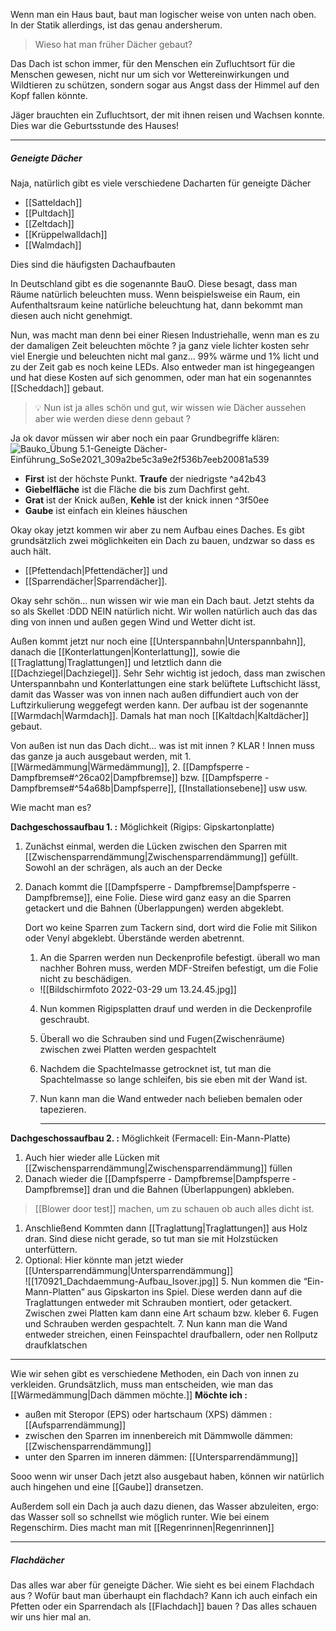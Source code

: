 Wenn man ein Haus baut, baut man logischer weise von unten nach oben. In der Statik allerdings, ist das genau andersherum. 

>Wieso hat man früher Dächer gebaut? 

Das Dach ist schon immer, für den Menschen ein Zufluchtsort für die Menschen gewesen, nicht nur um sich vor Wettereinwirkungen und Wildtieren zu schützen, sondern sogar aus Angst dass der Himmel auf den Kopf fallen könnte.

Jäger brauchten ein Zufluchtsort, der mit ihnen reisen und Wachsen konnte. Dies war die Geburtsstunde des Hauses!

---

##### Geneigte Dächer

Naja, natürlich gibt es viele verschiedene Dacharten für geneigte Dächer

- [[Satteldach]] 
- [[Pultdach]] 
- [[Zeltdach]]
- [[Krüppelwalldach]]
- [[Walmdach]]

Dies sind die häufigsten Dachaufbauten

In Deutschland gibt es die sogenannte BauO. Diese besagt, dass man Räume natürlich beleuchten muss. Wenn beispielsweise ein Raum, ein Aufenthaltsraum keine natürliche beleuchtung hat, dann bekommt man diesen auch nicht genehmigt. 

Nun, was macht man denn bei einer Riesen Industriehalle, wenn man es zu der damaligen Zeit beleuchten möchte ? ja ganz viele lichter kosten sehr viel Energie und beleuchten nicht mal ganz... 99% wärme und 1% licht und zu der Zeit gab es noch keine LEDs. Also entweder man ist hingegeangen und hat diese Kosten auf sich genommen, oder man hat ein sogenanntes [[Scheddach]] gebaut.  

>💡 Nun ist ja alles schön und gut, wir wissen wie Dächer aussehen aber wie werden diese denn gebaut ?

Ja ok davor müssen wir aber noch ein paar Grundbegriffe klären:
![Bauko_Übung 5.1-Geneigte Dächer-Einführung_SoSe2021_309a2be5c3a9e2f536b7eeb20081a539](Bilder/Baukonstruktionslehre/Bauko_%C3%9Cbung%205.1-Geneigte%20D%C3%A4cher-Einf%C3%BChrung_SoSe2021_309a2be5c3a9e2f536b7eeb20081a539.jpeg)
- **First** ist der höchste Punkt. **Traufe** der niedrigste ^a42b43
- **Giebelfläche** ist die Fläche die bis zum Dachfirst geht. 
- **Grat** ist der Knick außen, **Kehle** ist der knick innen ^3f50ee
- **Gaube** ist einfach ein kleines häuschen 

Okay okay jetzt kommen wir aber zu nem Aufbau eines Daches. Es gibt grundsätzlich zwei möglichkeiten ein Dach zu bauen, undzwar so dass es auch hält.
- [[Pfettendach|Pfettendächer]] und
- [[Sparrendächer|Sparrendächer]].

Okay sehr schön... nun wissen wir wie man ein Dach baut. Jetzt stehts da so als Skellet :DDD NEIN natürlich nicht. Wir wollen natürlich auch das das ding von innen und außen gegen Wind und Wetter dicht ist.

Außen kommt jetzt nur noch eine [[Unterspannbahn|Unterspannbahn]], danach die [[Konterlattungen|Konterlattung]], sowie die [[Traglattung|Traglattungen]] und letztlich dann die [[Dachziegel|Dachziegel]]. Sehr Sehr wichtig ist jedoch, dass man zwischen Unterspannbahn und Konterlattungen eine stark belüftete Luftschicht lässt, damit das Wasser was von innen nach außen diffundiert auch von der Luftzirkulierung weggefegt werden kann. Der aufbau ist der sogenannte [[Warmdach|Warmdach]]. Damals hat man noch [[Kaltdach|Kaltdächer]] gebaut.

Von außen ist nun das Dach dicht... was ist mit innen ? KLAR ! Innen muss das ganze ja auch ausgebaut werden, mit 1. [[Wärmedämmung|Wärmedämmung]], 2. [[Dampfsperre - Dampfbremse#^26ca02|Dampfbremse]] bzw. [[Dampfsperre - Dampfbremse#^54a68b|Dampfsperre]], [[Installationsebene]] usw usw.

Wie macht man es?


**Dachgeschossaufbau 1. :** Möglichkeit (Rigips: Gipskartonplatte)
 
1. Zunächst einmal, werden die Lücken zwischen den Sparren mit [[Zwischensparrendämmung|Zwischensparrendämmung]] gefüllt. Sowohl an der schrägen, als auch an der Decke
2. Danach kommt die [[Dampfsperre - Dampfbremse|Dampfsperre - Dampfbremse]], eine Folie. Diese wird ganz easy an die
   Sparren getackert und die Bahnen (Überlappungen) werden abgeklebt.
 
   Dort wo keine Sparren zum Tackern sind, dort wird die Folie mit Silikon oder Venyl abgeklebt. Überstände werden abetrennt.  


    1. An die Sparren werden nun Deckenprofile befestigt.
    überall wo man nachher Bohren muss, werden MDF-Streifen befestigt, um die Folie nicht zu beschädigen.
     - ![[Bildschirmfoto 2022-03-29 um 13.24.45.jpg]]
      
    4. Nun kommen Rigipsplatten drauf und werden in die Deckenprofile geschraubt.
    3. Überall wo die Schrauben sind und Fugen(Zwischenräume) zwischen zwei Platten werden gespachtelt
    4. Nachdem die Spachtelmasse getrocknet ist, tut man die Spachtelmasse so lange schleifen, bis sie eben mit der Wand ist.
    5. Nun kann man die Wand entweder nach belieben bemalen oder tapezieren.

		--- 

**Dachgeschossaufbau 2. :** Möglichkeit (Fermacell: Ein-Mann-Platte)
1. Auch hier wieder alle Lücken mit [[Zwischensparrendämmung|Zwischensparrendämmung]] füllen
2. Danach wieder die [[Dampfsperre - Dampfbremse|Dampfsperre - Dampfbremse]] dran und die Bahnen (Überlappungen) abkleben.
 
>[[Blower door test]] machen, um zu schauen ob auch alles dicht ist.
    
1. Anschließend Kommten dann [[Traglattung|Traglattungen]] aus Holz dran. Sind diese nicht gerade, so tut man sie mit Holzstücken unterfüttern.
2. Optional: Hier könnte man jetzt wieder [[Untersparrendämmung|Untersparrendämmung]]      
        ![[170921_Dachdaemmung-Aufbau_Isover.jpg]]
    5. Nun kommen die “Ein-Mann-Platten” aus Gipskarton ins Spiel. Diese werden dann auf die Traglattungen entweder mit Schrauben montiert, oder getackert. Zwischen zwei Platten kam dann eine Art schaum bzw. kleber
    6. Fugen und Schrauben werden gespachtelt.
    7. Nun kann man die Wand entweder streichen, einen Feinspachtel draufballern, oder nen Rollputz draufklatschen

---

Wie wir sehen gibt es verschiedene Methoden, ein Dach von innen zu verkleiden. Grundsätzlich, muss man entscheiden, wie man das [[Wärmedämmung|Dach dämmen möchte.]] 
**Möchte ich :**
- außen mit Steropor (EPS) oder hartschaum (XPS) dämmen : [[Aufsparrendämmung]]
- zwischen den Sparren im innenbereich mit Dämmwolle dämmen: [[Zwischensparrendämmung]]
- unter den Sparren im inneren dämmen: [[Untersparrendämmung]]

Sooo wenn wir unser Dach jetzt also ausgebaut haben, können wir natürlich auch hingehen und eine [[Gaube]] dransetzen.

Außerdem soll ein Dach ja auch dazu dienen, das Wasser abzuleiten, ergo: das Wasser soll so schnellst wie möglich runter. Wie bei einem Regenschirm. Dies macht man mit [[Regenrinnen|Regenrinnen]]

---
##### Flachdächer


Das alles war aber für geneigte Dächer. Wie sieht es bei einem Flachdach aus ? Wofür baut man überhaupt ein flachdach? Kann ich auch einfach ein Pfetten oder ein Sparrendach als [[Flachdach]] bauen ? Das alles schauen wir uns hier mal an.



